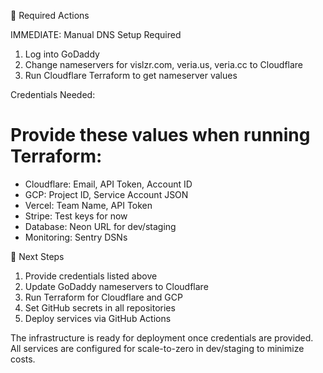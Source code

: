 
  🔐 Required Actions

  IMMEDIATE: Manual DNS Setup Required
  1. Log into GoDaddy
  2. Change nameservers for vislzr.com, veria.us, veria.cc to Cloudflare
  3. Run Cloudflare Terraform to get nameserver values

  Credentials Needed:
  # Provide these values when running Terraform:
  - Cloudflare: Email, API Token, Account ID
  - GCP: Project ID, Service Account JSON
  - Vercel: Team Name, API Token
  - Stripe: Test keys for now
  - Database: Neon URL for dev/staging
  - Monitoring: Sentry DSNs

  🚀 Next Steps

  1. Provide credentials listed above
  2. Update GoDaddy nameservers to Cloudflare
  3. Run Terraform for Cloudflare and GCP
  4. Set GitHub secrets in all repositories
  5. Deploy services via GitHub Actions

  The infrastructure is ready for deployment once credentials are provided. All
  services are configured for scale-to-zero in dev/staging to minimize costs.
